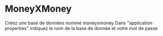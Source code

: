 # MoneyXMoney

Créez une base de données nommé moneyxmoney
Dans "application properties" indiquez le nom de la base de donnée et votre mot de passe
